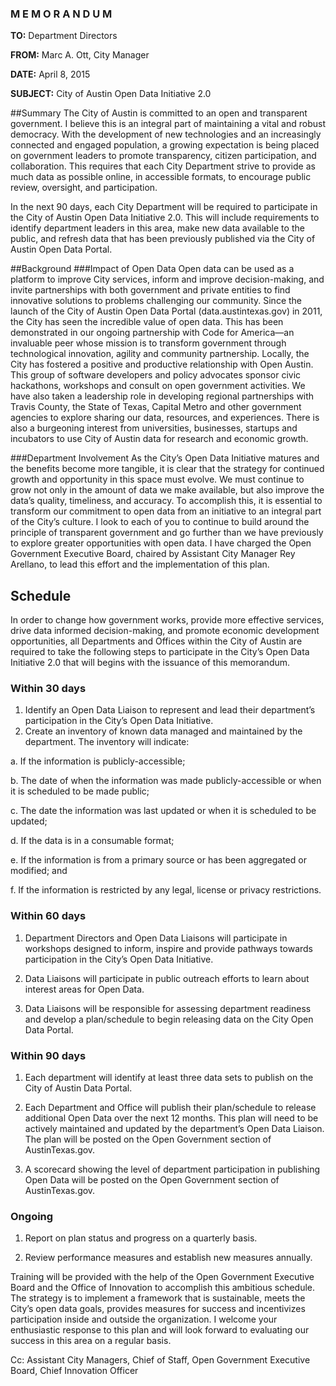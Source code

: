 

### M E M O R A N D U M
 
**TO:** Department Directors

**FROM:** Marc A. Ott, City Manager

**DATE:** April 8, 2015

**SUBJECT:** City of Austin Open Data Initiative 2.0
 
##Summary
The City of Austin is committed to an open and transparent government. I believe this is an integral part of maintaining a vital and robust democracy. With the development of new technologies and an increasingly connected and engaged population, a growing expectation is being placed on government leaders to promote transparency, citizen participation, and collaboration.  This requires that each City Department strive to provide as much data as possible online, in accessible formats, to encourage public review, oversight, and participation. 
 
In the next 90 days, each City Department will be required to participate in the City of Austin Open Data Initiative 2.0. This will include requirements to identify department leaders in this area, make new data available to the public, and refresh data that has been previously published via the City of Austin Open Data Portal.

##Background
###Impact of Open Data
Open data can be used as a platform to improve City services, inform and improve decision-making, and invite partnerships with both government and private entities to find innovative solutions to problems challenging our community. Since the launch of the City of Austin Open Data Portal (data.austintexas.gov) in 2011, the City has seen the incredible value of open data. This has been demonstrated in our ongoing partnership with Code for America—an invaluable peer whose mission is to transform government through technological innovation, agility and community partnership.  Locally, the City has fostered a positive and productive relationship with Open Austin. This group of software developers and policy advocates sponsor civic hackathons, workshops and consult on open government activities.  We have also taken a leadership role in developing regional partnerships with Travis County, the State of Texas, Capital Metro and other government agencies to explore sharing our data, resources, and experiences. There is also a burgeoning interest from universities, businesses, startups and incubators to use City of Austin data for research and economic growth.

###Department Involvement
As the City’s Open Data Initiative matures and the benefits become more tangible, it is clear that the strategy for continued growth and opportunity in this space must evolve.  We must continue to grow not only in the amount of data we make available, but also improve the data’s quality, timeliness, and accuracy. To accomplish this, it is essential to transform our commitment to open data from an initiative to an integral part of the City’s culture.
I look to each of you to continue to build around the principle of transparent government and go further than we have previously to explore greater opportunities with open data.  I have charged the Open Government Executive Board, chaired by Assistant City Manager Rey Arellano, to lead this effort and the implementation of this plan.

## Schedule
In order to change how government works, provide more effective services, drive data informed decision-making, and promote economic development opportunities, all Departments and Offices within the City of Austin are required to take the following steps to participate in the City’s Open Data Initiative 2.0 that will begins with the issuance of this memorandum.

### Within 30 days

1. Identify an Open Data Liaison to represent and lead their department’s participation in the City’s Open Data Initiative.
2. Create an inventory of known data managed and maintained by the department. The inventory will indicate:
  
  a. If the information is publicly-accessible;
  
  b. The date of when the information was made publicly-accessible or when it is scheduled to be made public;
  
  c. The date the information was last updated or when it is scheduled to be updated;
  
  d. If the data is in a consumable format;
  
  e. If the information is from a primary source or has been aggregated or modified;  and
  
  f. If the information is restricted by any legal, license or privacy restrictions.

### Within 60 days

1. Department Directors and Open Data Liaisons will participate in workshops designed to inform, inspire and provide pathways towards participation in the City’s Open Data Initiative.

2. Data Liaisons will participate in public outreach efforts to learn about interest areas for Open Data.

3. Data Liaisons will be responsible for assessing department readiness and develop a plan/schedule to begin releasing data on the City Open Data Portal.

 
### Within 90 days
1. Each department will identify at least three data sets to publish on the City of Austin Data Portal.

2. Each Department and Office will publish their plan/schedule to release additional Open Data over the next 12 months. This plan will need to be actively maintained and updated by the department’s Open Data Liaison. The plan will be posted on the Open Government section of AustinTexas.gov.

3. A scorecard showing the level of department participation in publishing Open Data will be posted on the Open Government section of AustinTexas.gov.

 

### Ongoing

1. Report on plan status and progress on a quarterly basis.

2. Review performance measures and establish new measures annually.

Training will be provided with the help of the Open Government Executive Board and the Office of Innovation to accomplish this ambitious schedule.  The strategy is to implement a framework that is sustainable, meets the City’s open data goals, provides measures for success and incentivizes participation inside and outside the organization.  I welcome your enthusiastic response to this plan and will look forward to evaluating our success in this area on a regular basis.

 
Cc: Assistant City Managers, Chief of Staff, Open Government Executive Board, Chief Innovation Officer
